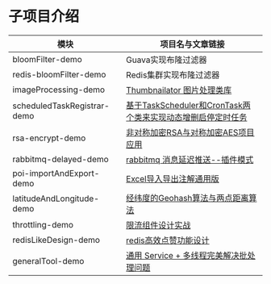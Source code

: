 # 子项目介绍
| 模块        | 项目名与文章链接  |
| --------   |  ----  |
| bloomFilter-demo     | Guava实现布隆过滤器|
| redis-bloomFilter-demo        |    Redis集群实现布隆过滤器    |
| imageProcessing-demo          |   [Thumbnailator 图片处理类库](https://www.goitman.cn/2021/03/16/Thumbnailator%20%E5%9B%BE%E7%89%87%E5%A4%84%E7%90%86%E7%B1%BB%E5%BA%93/)|
| scheduledTaskRegistrar-demo  |   [基于TaskScheduler和CronTask两个类来实现动态增删启停定时任务](https://www.goitman.cn/2020/11/01/%E5%9F%BA%E4%BA%8ETaskScheduler%E5%92%8CCronTask%E5%AE%9E%E7%8E%B0%E5%8A%A8%E6%80%81%E5%A2%9E%E5%88%A0%E5%90%AF%E5%81%9C%E5%AE%9A%E6%97%B6%E4%BB%BB%E5%8A%A1%E5%8A%9F%E8%83%BD/)|
| rsa-encrypt-demo    |   [非对称加密RSA与对称加密AES项目应用](https://www.goitman.cn/2021/04/13/%E9%9D%9E%E5%AF%B9%E7%A7%B0%E5%8A%A0%E5%AF%86RSA%E4%B8%8E%E5%AF%B9%E7%A7%B0%E5%8A%A0%E5%AF%86AES%E9%A1%B9%E7%9B%AE%E5%BA%94%E7%94%A8/)|
| rabbitmq-delayed-demo    |   [rabbitmq 消息延迟推送--插件模式](https://www.goitman.cn/2021/07/13/rabbitmq%20%E6%B6%88%E6%81%AF%E5%BB%B6%E8%BF%9F%E6%8E%A8%E9%80%81--%E6%8F%92%E4%BB%B6%E6%A8%A1%E5%BC%8F/)|
| poi-importAndExport-demo    |   [Excel导入导出注解通用版](https://www.goitman.cn/2021/10/18/Excel%E5%AF%BC%E5%85%A5%E5%AF%BC%E5%87%BA%E6%B3%A8%E8%A7%A3%E9%80%9A%E7%94%A8%E7%89%88/)|
| latitudeAndLongitude-demo    |   [经纬度的Geohash算法与两点距离算法](https://www.goitman.cn/2021/11/02/%E7%BB%8F%E7%BA%AC%E5%BA%A6%E7%9A%84Geohash%E7%AE%97%E6%B3%95%E4%B8%8E%E4%B8%A4%E7%82%B9%E8%B7%9D%E7%A6%BB%E7%AE%97%E6%B3%95/)|
| throttling-demo    |   [限流组件设计实战](https://www.goitman.cn/2022/03/21/%E5%AE%9E%E6%88%98%E9%99%90%E6%B5%81%E7%BB%84%E4%BB%B6%E8%AE%BE%E8%AE%A1/)|
| redisLikeDesign-demo    |   [redis高效点赞功能设计](https://www.goitman.cn/2022/05/25/Redis%E9%AB%98%E6%95%88%E7%82%B9%E8%B5%9E%E4%B8%8E%E5%8F%96%E6%B6%88%E5%8A%9F%E8%83%BD/)|
| generalTool-demo    |   [通用 Service + 多线程完美解决批处理问题](https://www.goitman.cn/2022/07/19/%E9%80%9A%E7%94%A8Service%20+%20%E5%A4%9A%E7%BA%BF%E7%A8%8B%E5%AE%8C%E7%BE%8E%E8%A7%A3%E5%86%B3%E6%89%B9%E5%A4%84%E7%90%86%E9%97%AE%E9%A2%98/)|





